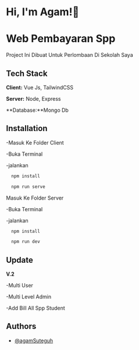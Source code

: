 
# Hi, I'm Agam!👋


# Web Pembayaran Spp

Project Ini Dibuat Untuk Perlombaan Di Sekolah Saya








## Tech Stack

**Client:** Vue Js, TailwindCSS

**Server:** Node, Express

**Database:**Mongo Db


## Installation

-Masuk Ke Folder Client

-Buka Terminal

-jalankan

```bash
  npm install 

  npm run serve
```
    
Masuk Ke Folder Server

-Buka Terminal

-jalankan

```bash
  npm install 

  npm run dev
```



## Update
**V.2** 

-Multi User 


-Multi Level Admin 


-Add Bill All Spp Student

## Authors

- [@agamSuteguh](https://www.github.com/agamSuteguh)

